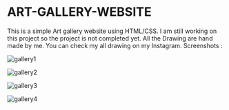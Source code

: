 # ART-GALLERY-WEBSITE
This is a simple Art gallery website using HTML/CSS.
I am still working on this project so the project is not completed yet.
All the Drawing are hand made by me.
You can check my all drawing on my Instagram.
Screenshots :

![gallery1](https://github.com/anuragk27/ART-GALLERY-WEBSITE/assets/95006508/7c5041de-37f7-4356-8d13-227fa43a2d6b)
 
![gallery2](https://github.com/anuragk27/ART-GALLERY-WEBSITE/assets/95006508/6ad1202e-4356-4c86-9ebc-c17cf2b23b78)

![gallery3](https://github.com/anuragk27/ART-GALLERY-WEBSITE/assets/95006508/adc65b52-072a-474e-9772-c83d851d273b)

![gallery4](https://github.com/anuragk27/ART-GALLERY-WEBSITE/assets/95006508/25bf1408-0911-41bf-9918-35b8bbd8e29b)

